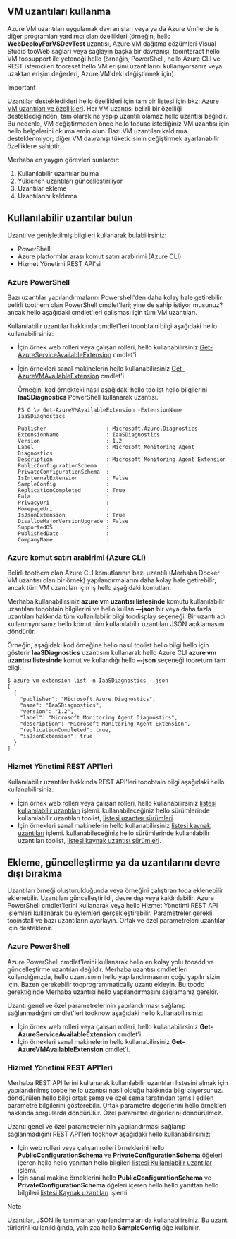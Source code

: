 


## <a name="using-vm-extensions"></a>VM uzantıları kullanma
Azure VM uzantıları uygulamak davranışları veya ya da Azure Vm'lerde iş diğer programları yardımcı olan özellikleri (örneğin, hello **WebDeployForVSDevTest** uzantısı, Azure VM dağıtma çözümleri Visual Studio tooWeb sağlar) veya sağlayın başka bir davranışı, toointeract hello VM toosupport ile yeteneği hello (örneğin, PowerShell, hello Azure CLI ve REST istemcileri tooreset hello VM erişimi uzantılarını kullanıyorsanız veya uzaktan erişim değerleri, Azure VM'deki değiştirmek için).

> [!IMPORTANT]
> Uzantılar destekledikleri hello özellikleri için tam bir listesi için bkz: [Azure VM uzantıları ve özellikleri](../articles/virtual-machines/windows/extensions-features.md?toc=%2fazure%2fvirtual-machines%2fwindows%2ftoc.json). Her VM uzantısı belirli bir özelliği desteklediğinden, tam olarak ne yapıp uzantılı olamaz hello uzantısı bağlıdır. Bu nedenle, VM değiştirmeden önce hello toouse istediğiniz VM uzantısı için hello belgelerini okuma emin olun. Bazı VM uzantıları kaldırma desteklenmiyor; diğer VM davranışı tüketicisinin değiştirmek ayarlanabilir özelliklere sahiptir.
> 
> 

Merhaba en yaygın görevleri şunlardır:

1. Kullanılabilir uzantılar bulma
2. Yüklenen uzantıları güncelleştiriliyor
3. Uzantılar ekleme
4. Uzantılarını kaldırma

## <a name="find-available-extensions"></a>Kullanılabilir uzantılar bulun
Uzantı ve genişletilmiş bilgileri kullanarak bulabilirsiniz:

* PowerShell
* Azure platformlar arası komut satırı arabirimi (Azure CLI)
* Hizmet Yönetimi REST API'si

### <a name="azure-powershell"></a>Azure PowerShell
Bazı uzantılar yapılandırmalarını Powershell'den daha kolay hale getirebilir belirli toothem olan PowerShell cmdlet'leri; yine de sahip istiyor musunuz? ancak hello aşağıdaki cmdlet'leri çalışması için tüm VM uzantıları.

Kullanılabilir uzantılar hakkında cmdlet'leri tooobtain bilgi aşağıdaki hello kullanabilirsiniz:

* İçin örnek web rolleri veya çalışan rolleri, hello kullanabilirsiniz [Get-AzureServiceAvailableExtension](https://msdn.microsoft.com/library/azure/dn722498.aspx) cmdlet'i.
* İçin örnekleri sanal makinelerin hello kullanabilirsiniz [Get-AzureVMAvailableExtension](https://msdn.microsoft.com/library/azure/dn722480.aspx) cmdlet'i.
  
   Örneğin, kod örnekteki nasıl aşağıdaki hello toolist hello bilgilerini **IaaSDiagnostics** PowerShell kullanarak uzantısı.
  
      PS C:\> Get-AzureVMAvailableExtension -ExtensionName IaaSDiagnostics
  
      Publisher                   : Microsoft.Azure.Diagnostics
      ExtensionName               : IaaSDiagnostics
      Version                     : 1.2
      Label                       : Microsoft Monitoring Agent Diagnostics
      Description                 : Microsoft Monitoring Agent Extension
      PublicConfigurationSchema   :
      PrivateConfigurationSchema  :
      IsInternalExtension         : False
      SampleConfig                :
      ReplicationCompleted        : True
      Eula                        :
      PrivacyUri                  :
      HomepageUri                 :
      IsJsonExtension             : True
      DisallowMajorVersionUpgrade : False
      SupportedOS                 :
      PublishedDate               :
      CompanyName                 :

### <a name="azure-command-line-interface-azure-cli"></a>Azure komut satırı arabirimi (Azure CLI)
Belirli toothem olan Azure CLI komutlarının bazı uzantılı (Merhaba Docker VM uzantısı olan bir örnek) yapılandırmalarını daha kolay hale getirebilir; ancak tüm VM uzantıları için iş hello aşağıdaki komutları.

Merhaba kullanabilirsiniz **azure vm uzantısı listesinde** komutu kullanılabilir uzantıları tooobtain bilgilerini ve hello kullan **–-json** bir veya daha fazla uzantıları hakkında tüm kullanılabilir bilgi toodisplay seçeneği. Bir uzantı adı kullanmıyorsanız hello komut tüm kullanılabilir uzantıları JSON açıklamasını döndürür.

Örneğin, aşağıdaki kod örneğine hello nasıl toolist hello bilgi hello için gösterir **IaaSDiagnostics** uzantısını kullanarak hello Azure CLI **azure vm uzantısı listesinde** komut ve kullandığı hello **–-json** seçeneği tooreturn tam bilgi.

    $ azure vm extension list -n IaaSDiagnostics --json
    [
      {
        "publisher": "Microsoft.Azure.Diagnostics",
        "name": "IaaSDiagnostics",
        "version": "1.2",
        "label": "Microsoft Monitoring Agent Diagnostics",
        "description": "Microsoft Monitoring Agent Extension",
        "replicationCompleted": true,
        "isJsonExtension": true
      }
    ]



### <a name="service-management-rest-apis"></a>Hizmet Yönetimi REST API'leri
Kullanılabilir uzantılar hakkında REST API'leri tooobtain bilgi aşağıdaki hello kullanabilirsiniz:

* İçin örnek web rolleri veya çalışan rolleri, hello kullanabilirsiniz [listesi kullanılabilir uzantıları](https://msdn.microsoft.com/library/dn169559.aspx) işlemi. kullanabileceğiniz hello sürümlerinde kullanılabilir uzantıları toolist, [listesi uzantısı sürümleri](https://msdn.microsoft.com/library/dn495437.aspx).
* İçin örnekleri sanal makinelerin hello kullanabilirsiniz [listesi kaynak uzantıları](https://msdn.microsoft.com/library/dn495441.aspx) işlemi. kullanabileceğiniz hello sürümlerinde kullanılabilir uzantıları toolist, [listesi kaynak uzantısı sürümleri](https://msdn.microsoft.com/library/dn495440.aspx).

## <a name="add-update-or-disable-extensions"></a>Ekleme, güncelleştirme ya da uzantılarını devre dışı bırakma
Uzantıları örneği oluşturulduğunda veya örneğini çalıştıran tooa eklenebilir eklenebilir. Uzantıları güncelleştirildi, devre dışı veya kaldırılabilir. Azure PowerShell cmdlet'lerini kullanarak veya hello Hizmet Yönetimi REST API işlemleri kullanarak bu eylemleri gerçekleştirebilir. Parametreler gerekli tooinstall ve bazı uzantıların ayarlayın. Ortak ve özel parametreleri uzantılar için desteklenir.

### <a name="azure-powershell"></a>Azure PowerShell
Azure PowerShell cmdlet'lerini kullanarak hello en kolay yolu tooadd ve güncelleştirme uzantıları değildir. Merhaba uzantısı cmdlet'leri kullandığınızda, hello uzantısının hello yapılandırmasının çoğu yapılır sizin için. Bazen gerekebilir tooprogrammatically uzantı ekleyin. Bu toodo gerektiğinde Merhaba uzantısı hello yapılandırmasını sağlamanız gerekir.

Uzantı genel ve özel parametrelerinin yapılandırması sağlanıp sağlanmadığını cmdlet'leri tooknow aşağıdaki hello kullanabilirsiniz:

* İçin örnek web rolleri veya çalışan rolleri, hello kullanabilirsiniz **Get-AzureServiceAvailableExtension** cmdlet'i.
* İçin örnekleri sanal makinelerin hello kullanabilirsiniz **Get-AzureVMAvailableExtension** cmdlet'i.

### <a name="service-management-rest-apis"></a>Hizmet Yönetimi REST API'leri
Merhaba REST API'lerini kullanarak kullanılabilir uzantıları listesini almak için yapılandırılmış toobe hello uzantısı nasıl olduğu hakkında bilgi alıyorsunuz. döndürülen hello bilgi ortak şema ve özel şema tarafından temsil edilen parametre bilgilerini gösterebilir. Ortak parametre değerlerini hello örnekleri hakkında sorgularda döndürülür. Özel parametre değerlerini döndürülmez.

Uzantı genel ve özel parametrelerinin yapılandırması sağlanıp sağlanmadığını REST API'leri tooknow aşağıdaki hello kullanabilirsiniz:

* İçin web rolleri veya çalışan rolleri örneklerini hello **PublicConfigurationSchema** ve **PrivateConfigurationSchema** öğeleri içeren hello hello yanıttan hello bilgileri [listesi Kullanılabilir uzantılar](https://msdn.microsoft.com/library/dn169559.aspx) işlemi.
* İçin sanal makine örneklerini hello **PublicConfigurationSchema** ve **PrivateConfigurationSchema** öğeleri içeren hello hello yanıttan hello bilgileri [listesi Kaynak uzantıları](https://msdn.microsoft.com/library/dn495441.aspx) işlemi.

> [!NOTE]
> Uzantılar, JSON ile tanımlanan yapılandırmaları da kullanabilirsiniz. Bu uzantı türlerini kullanıldığında, yalnızca hello **SampleConfig** öğe kullanılır.
> 
> 

